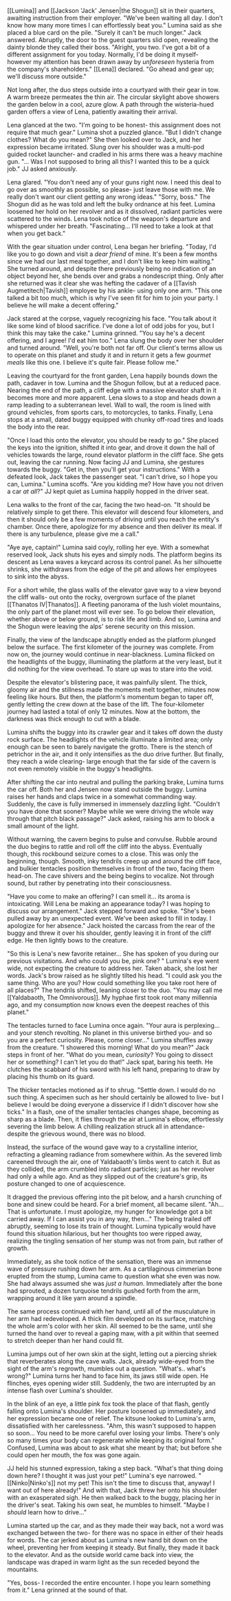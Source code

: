 [[Lumina]] and [[Jackson 'Jack' Jensen|the Shogun]] sit in their quarters, awaiting instruction from their employer. "We've been waiting all day. I don't know how many more times I can effortlessly beat you." Lumina said as she placed a blue card on the pile. "Surely it can't be much longer." Jack answered. Abruptly, the door to the guest quarters slid open, revealing the dainty blonde they called their boss. "Alright, you two. I've got a bit of a different assignment for you today. Normally, I'd be doing it myself- however my attention has been drawn away by *unforeseen* hysteria from the company's shareholders." [[Lena]] declared. "Go ahead and gear up; we'll discuss more outside."

Not long after, the duo steps outside into a courtyard with their gear in tow. A warm breeze permeates the thin air. The circular skylight above showers the garden below in a cool, azure glow. A path through the wisteria-hued garden offers a view of Lena, patiently awaiting their arrival.   

Lena glanced at the two. "I'm going to be honest- this assignment does not require that much gear." Lumina shot a puzzled glance. "But I didn't change clothes? What do you mean?" She then looked over to Jack, and her expression became irritated. Slung over his shoulder was a multi-pod guided rocket launcher- and cradled in his arms there was a heavy machine gun. "... Was I not supposed to bring all this? I wanted this to be a quick job." JJ asked anxiously.  
  
Lena glared. "You don't need any of your guns right now. I need this deal to go over as smoothly as possible, so please- just leave those with me. We really don't want our client getting any wrong ideas." "Sorry, boss." The Shogun did as he was told and left the bulky ordnance at his feet. Lumina loosened her hold on her revolver and as it dissolved, radiant particles were scattered to the winds. Lena took notice of the weapon's departure and whispered under her breath. "Fascinating… I'll need to take a look at that when you get back."

With the gear situation under control, Lena began her briefing. "Today, I'd like you to go down and visit a *dear friend* of mine. It's been a few months since we had our last meal together, and I don't like to keep him waiting." She turned around, and despite there previously being no indication of an object beyond her, she bends over and grabs a nondescript thing. Only after she returned was it clear she was hefting the cadaver of a [[Tavish Augmetitech|Tavish]] employee by his ankle- using only one arm. "This one talked a bit too much, which is why I've seen fit for him to join your party. I believe he will make a decent offering."

Jack stared at the corpse, vaguely recognizing his face. "You talk about it like some kind of blood sacrifice. I've done a lot of odd jobs for you, but I think this may take the cake." Lumina grinned. "You say he's a decent offering, and I agree! I'd eat him too." Lena slung the body over her shoulder and turned around. "Well, you're both not far off. Our client's terms allow us to operate on this planet and study it and in return it gets a few *gourmet meals* like this one. I believe it's quite fair. Please follow me."

Leaving the courtyard for the front garden, Lena happily bounds down the path, cadaver in tow. Lumina and the Shogun follow, but at a reduced pace. Nearing the end of the path, a cliff edge with a massive elevator shaft in it becomes more and more apparent. Lena slows to a stop and heads down a ramp leading to a subterranean level. Wall to wall, the room is lined with ground vehicles, from sports cars, to motorcycles, to tanks. Finally, Lena stops at a small, dated buggy equipped with chunky off-road tires and loads the body into the rear.

"Once I load this onto the elevator, you should be ready to go." She placed the keys into the ignition, shifted it into gear, and drove it down the hall of vehicles towards the large, round elevator platform in the cliff face. She gets out, leaving the car running. Now facing JJ and Lumina, she gestures towards the buggy. "Get in, then you'll get your instructions." With a defeated look, Jack takes the passenger seat. "I can't drive, so I hope you can, Lumina." Lumina scoffs. "Are you kidding me? How have you not driven a car *at all*?" JJ kept quiet as Lumina happily hopped in the driver seat.  

Lena walks to the front of the car, facing the two head-on. "It should be relatively simple to get there. This elevator will descend four kilometers, and then it should only be a few moments of driving until you reach the entity's chamber. Once there, apologize for my absence and then deliver its meal. If there is any turbulence, please give me a call."

"Aye aye, captain!" Lumina said coyly, rolling her eye. With a somewhat reserved look, Jack shuts his eyes and simply nods. The platform begins its descent as Lena waves a keycard across its control panel. As her silhouette shrinks, she withdraws from the edge of the pit and allows her employees to sink into the abyss. 

For a short while, the glass walls of the elevator gave way to a view beyond the cliff walls- out onto the rocky, overgrown surface of the planet [[Thanatos IV|Thanatos]]. A fleeting panorama of the lush violet mountains, the only part of the planet most will ever see. To go below their elevation, whether above or below ground, is to risk life and limb. And so, Lumina and the Shogun were leaving the alps' serene security on this mission.

Finally, the view of the landscape abruptly ended as the platform plunged below the surface. The first kilometer of the journey was complete. From now on, the journey would continue in near-blackness. Lumina flicked on the headlights of the buggy, illuminating the platform at the very least, but it did nothing for the view overhead. To stare up was to stare into the void.

Despite the elevator's blistering pace, it was painfully silent. The thick, gloomy air and the stillness made the moments melt together, minutes now feeling like hours. But then, the platform's momentum began to taper off, gently letting the crew down at the base of the lift. The four-kilometer journey had lasted a total of only 12 minutes. Now at the bottom, the darkness was thick enough to cut with a blade.

Lumina shifts the buggy into its crawler gear and it takes off down the dusty rock surface. The headlights of the vehicle illuminate a limited area; only enough can be seen to barely navigate the grotto. There is the stench of petrichor in the air, and it only intensifies as the duo drive further. But finally, they reach a wide clearing- large enough that the far side of the cavern is not even remotely visible in the buggy's headlights. 

After shifting the car into neutral and pulling the parking brake, Lumina turns the car off. Both her and Jensen now stand outside the buggy. Lumina raises her hands and claps twice in a somewhat commanding way. Suddenly, the cave is fully immersed in immensely dazzling light. "Couldn't you have done that sooner? Maybe while we were driving the whole way through that pitch black passage?" Jack asked, raising his arm to block a small amount of the light.  
  
Without warning, the cavern begins to pulse and convulse. Rubble around the duo begins to rattle and roll off the cliff into the abyss. Eventually though, this rockbound seizure comes to a close. This was only the beginning, though. Smooth, inky tendrils creep up and around the cliff face, and bulkier tentacles position themselves in front of the two, facing them head-on. The cave shivers and the being begins to vocalize. Not through sound, but rather by penetrating into their consciousness.  

"Have you come to make an offering? I can smell it… its aroma is intoxicating. Will Lena be making an appearance today? I was hoping to discuss our arrangement." Jack stepped forward and spoke. "She's been pulled away by an unexpected event. We've been asked to fill in today. I apologize for her absence." Jack hoisted the carcass from the rear of the buggy and threw it over his shoulder, gently leaving it in front of the cliff edge. He then lightly bows to the creature.  

"So this is Lena's new favorite retainer… She has spoken of you during our previous visitations. And who could you be, pink one? " Lumina's eye went wide, not expecting the creature to address her. Taken aback, she lost her words. Jack's brow raised as he slightly tilted his head. "I could ask you the same thing. Who are you? How could something like you take root here of all places?" The tendrils shifted, leaning closer to the duo. "You may call me [[Yaldabaoth, The Omnivorous]]. My hyphae first took root many millennia ago, and my consumption now knows even the deepest reaches of this planet."

The tentacles turned to face Lumina once again. "Your aura is perplexing… and your stench revolting. No planet in this universe birthed you- and so you are a perfect curiosity. Please, come closer…" Lumina shuffles away from the creature. "I showered this morning! What do you mean?" Jack steps in front of her. "What do you mean, *curiosity*? You going to dissect her or something? I can't let you do that!" Jack spat, baring his teeth. He clutches the scabbard of his sword with his left hand, preparing to draw by placing his thumb on its guard.

The thicker tentacles motioned as if to shrug. "Settle down. I would do no such thing. A specimen such as her should certainly be allowed to live- but I believe I would be doing everyone a disservice if I didn't discover how she ticks." In a flash, one of the smaller tentacles changes shape, becoming as sharp as a blade. Then, it flies through the air at Lumina's elbow, effortlessly severing the limb below. A chilling realization struck all in attendance- despite the grievous wound, there was no blood.

Instead, the surface of the wound gave way to a crystalline interior, refracting a gleaming radiance from somewhere within. As the severed limb careened through the air, one of Yaldabaoth's limbs went to catch it. But as they collided, the arm crumbled into radiant particles; just as her revolver had only a while ago. And as they slipped out of the creature's grip, its posture changed to one of acquiescence.  

It dragged the previous offering into the pit below, and a harsh crunching of bone and sinew could be heard. For a brief moment, all became silent. "Ah… That is unfortunate. I must apologize, my hunger for knowledge got a bit carried away. If I can assist you in any way, then…" The being trailed off abruptly, seeming to lose its train of thought. Lumina typically would have found this situation hilarious, but her thoughts too were ripped away, realizing the tingling sensation of her stump was not from pain, but rather of growth.  

Immediately, as she took notice of the sensation, there was an immense wave of pressure rushing down her arm. As a cartilaginous cimmerian bone erupted from the stump, Lumina came to question what she even was now. She had always assumed she was *just a human*. Immediately after the bone had sprouted, a dozen turquoise tendrils gushed forth from the arm, wrapping around it like yarn around a spindle.

The same process continued with her hand, until all of the musculature in her arm had redeveloped. A thick film developed on its surface, matching the whole arm's color with her skin. All seemed to be the same, until she turned the hand over to reveal a gaping maw, with a pit within that seemed to stretch deeper than her hand could fit.

Lumina jumps out of her own skin at the sight, letting out a piercing shriek that reverberates along the cave walls. Jack, already wide-eyed from the sight of the arm's regrowth, mumbles out a question. "What's.. what's wrong?" Lumina turns her hand to face him, its jaws still wide open. He flinches, eyes opening wider still. Suddenly, the two are interrupted by an intense flash over Lumina's shoulder.

In the blink of an eye, a little pink fox took the place of that flash, gently falling onto Lumina's shoulder. Her posture loosened up immediately, and her expression became one of relief. The kitsune looked to Lumina's arm, dissatisfied with her carelessness. "Ahm, this wasn't supposed to happen so soon… You need to be more careful over losing your limbs. There's only so many times your body can regenerate while keeping its original form." Confused, Lumina was about to ask what she meant by that; but before she could open her mouth, the fox was gone again.

JJ held his stunned expression, taking a step back. "What's that thing doing down here? I thought it was just your pet!" Lumina's eye narrowed. "[[Ninko|Ninko's]] not my pet! This isn't the time to discuss that, anyway! I want out of here already!" And with that, Jack threw her onto his shoulder with an exasperated sigh. He then walked back to the buggy, placing her in the driver's seat. Taking his own seat, he mumbles to himself. "Maybe I *should* learn how to drive…"

Lumina started up the car, and as they made their way back, not a word was exchanged between the two- for there was no space in either of their heads for words. The car jerked about as Lumina's new hand bit down on the wheel, preventing her from keeping it steady. But finally, they made it back to the elevator. And as the outside world came back into view, the landscape was draped in warm light as the sun receded beyond the mountains.

"Yes, boss- I recorded the entire encounter. I hope you learn something from it." Lena grinned at the sound of that.
